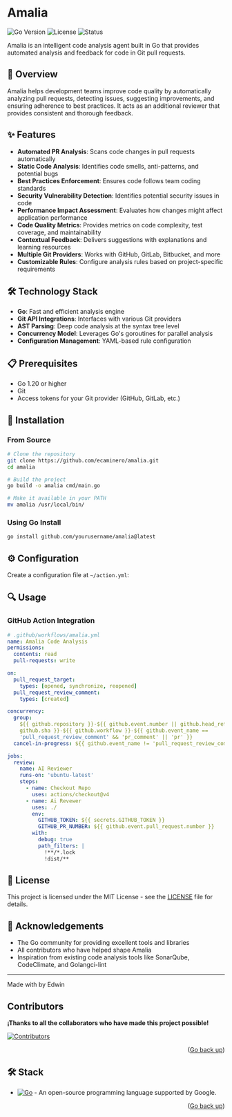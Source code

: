 # Amalia

![Go Version](https://img.shields.io/badge/Go-v1.20%2B-blue)
![License](https://img.shields.io/badge/License-MIT-green)
![Status](https://img.shields.io/badge/Status-In%20Development-yellow)

Amalia is an intelligent code analysis agent built in Go that provides automated analysis and feedback for code in Git pull requests.

## 🌟 Overview

Amalia helps development teams improve code quality by automatically analyzing pull requests, detecting issues, suggesting improvements, and ensuring adherence to best practices. It acts as an additional reviewer that provides consistent and thorough feedback.

## ✨ Features

- **Automated PR Analysis**: Scans code changes in pull requests automatically
- **Static Code Analysis**: Identifies code smells, anti-patterns, and potential bugs
- **Best Practices Enforcement**: Ensures code follows team coding standards
- **Security Vulnerability Detection**: Identifies potential security issues in code
- **Performance Impact Assessment**: Evaluates how changes might affect application performance
- **Code Quality Metrics**: Provides metrics on code complexity, test coverage, and maintainability
- **Contextual Feedback**: Delivers suggestions with explanations and learning resources
- **Multiple Git Providers**: Works with GitHub, GitLab, Bitbucket, and more
- **Customizable Rules**: Configure analysis rules based on project-specific requirements

## 🛠️ Technology Stack

- **Go**: Fast and efficient analysis engine
- **Git API Integrations**: Interfaces with various Git providers
- **AST Parsing**: Deep code analysis at the syntax tree level
- **Concurrency Model**: Leverages Go's goroutines for parallel analysis
- **Configuration Management**: YAML-based rule configuration

## 📋 Prerequisites

- Go 1.20 or higher
- Git
- Access tokens for your Git provider (GitHub, GitLab, etc.)

## 🚀 Installation

### From Source

```bash
# Clone the repository
git clone https://github.com/ecaminero/amalia.git
cd amalia

# Build the project
go build -o amalia cmd/main.go

# Make it available in your PATH
mv amalia /usr/local/bin/
```

### Using Go Install

```bash
go install github.com/yourusername/amalia@latest
```

## ⚙️ Configuration

Create a configuration file at `~/action.yml`:

## 🔍 Usage


### GitHub Action Integration

```yaml
# .github/workflows/amalia.yml
name: Amalia Code Analysis
permissions:
  contents: read
  pull-requests: write

on:
  pull_request_target:
    types: [opened, synchronize, reopened]
  pull_request_review_comment:
    types: [created]

concurrency:
  group:
    ${{ github.repository }}-${{ github.event.number || github.head_ref ||
    github.sha }}-${{ github.workflow }}-${{ github.event_name ==
    'pull_request_review_comment' && 'pr_comment' || 'pr' }}
  cancel-in-progress: ${{ github.event_name != 'pull_request_review_comment' }}

jobs:
  review:
    name: AI Reviewer 
    runs-on: 'ubuntu-latest'
    steps:
      - name: Checkout Repo
        uses: actions/checkout@v4
      - name: Ai Revewer
        uses: ./
        env:
          GITHUB_TOKEN: ${{ secrets.GITHUB_TOKEN }}
          GITHUB_PR_NUMBER: ${{ github.event.pull_request.number }}
        with:
          debug: true
          path_filters: |
            !**/*.lock
            !dist/**
```



## 📜 License

This project is licensed under the MIT License - see the [LICENSE](LICENSE) file for details.

## 🙏 Acknowledgements

- The Go community for providing excellent tools and libraries
- All contributors who have helped shape Amalia
- Inspiration from existing code analysis tools like SonarQube, CodeClimate, and Golangci-lint

---

Made with by Edwin

## Contributors
**¡Thanks to all the collaborators who have made this project possible!**

[![Contributors](https://contrib.rocks/image?repo=ecaminero/ai-codereview)](https://github.com/ecaminero/ai-codereview/graphs/contributors)

<p align="right">(<a href="#readme-top">Go back up</a>)</p>

## 🛠️ Stack

- [![Go][go-badge]][go-url] - An open-source programming language supported by Google.

<p align="right">(<a href="#readme-top">Go back up</a>)</p>

[go-url]: https://go.dev/

[githubaction-url]: https://docs.github.com/en/actions/learn-github-actions/understanding-github-actions
[go-badge]: https://img.shields.io/badge/go-fff?style=for-the-badge&logo=go&logoColor=bd303a&color=35256


[contributors-url]: https://github.com/ecaminero/ai-codereview/graphs/contributors
[contributors-shield]: https://img.shields.io/github/contributors/ecaminero/ai-codereview.svg?style=for-the-badge

[forks-url]: https://github.com/ecaminero/ai-codereview/network/members
[forks-shield]: https://img.shields.io/github/forks/ecaminero/ai-codereview.svg?style=for-the-badge

[stars-url]: https://github.com/ecaminero/ai-codereview/stargazers
[stars-shield]: https://img.shields.io/github/stars/ecaminero/ai-codereview.svg?style=for-the-badge

[issues-shield]: https://img.shields.io/github/issues/ecaminero/ai-codereview.svg?style=for-the-badge
[issues-url]: https://github.com/ecaminero/ai-codereview/issues
